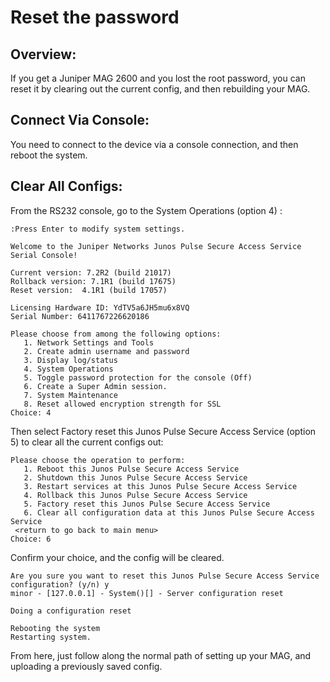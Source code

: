 # Reset the password

## Overview:
If you get a Juniper MAG 2600 and you lost the root password, you can reset it by clearing out the current config, and then rebuilding your MAG. 

## Connect Via Console:
You need to connect to the device via a console connection, and then reboot the system. 

## Clear All Configs:
From the RS232 console, go to the System Operations (option 4) :
```
:Press Enter to modify system settings.

Welcome to the Juniper Networks Junos Pulse Secure Access Service Serial Console!

Current version: 7.2R2 (build 21017)
Rollback version: 7.1R1 (build 17675)
Reset version:  4.1R1 (build 17057)

Licensing Hardware ID: YdTV5a6JH5mu6x8VQ
Serial Number: 6411767226620186

Please choose from among the following options:
   1. Network Settings and Tools
   2. Create admin username and password
   3. Display log/status
   4. System Operations
   5. Toggle password protection for the console (Off)
   6. Create a Super Admin session.
   7. System Maintenance
   8. Reset allowed encryption strength for SSL
Choice: 4
```

Then select Factory reset this Junos Pulse Secure Access Service (option 5)  to clear all the current configs out:
```
Please choose the operation to perform:
   1. Reboot this Junos Pulse Secure Access Service
   2. Shutdown this Junos Pulse Secure Access Service
   3. Restart services at this Junos Pulse Secure Access Service
   4. Rollback this Junos Pulse Secure Access Service
   5. Factory reset this Junos Pulse Secure Access Service
   6. Clear all configuration data at this Junos Pulse Secure Access Service
 <return to go back to main menu>
Choice: 6
```

Confirm your choice, and the config will be cleared. 
```
Are you sure you want to reset this Junos Pulse Secure Access Service configuration? (y/n) y
minor - [127.0.0.1] - System()[] - Server configuration reset

Doing a configuration reset

Rebooting the system
Restarting system.
```

From here, just follow along the normal path of setting up your MAG, and uploading a previously saved config. 


